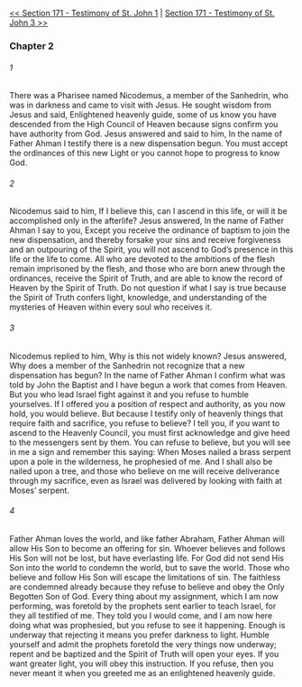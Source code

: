 [<< Section 171 - Testimony of St. John 1](Section%20171%20-%20Testimony%20of%20St.%20John%201.md)  |  [Section 171 - Testimony of St. John 3 >>](Section%20171%20-%20Testimony%20of%20St.%20John%203.md)

### Chapter 2
###### 1
There was a Pharisee named Nicodemus, a member of the Sanhedrin, who was in darkness and came to visit with Jesus. He sought wisdom from Jesus and said, Enlightened heavenly guide, some of us know you have descended from the High Council of Heaven because signs confirm you have authority from God. Jesus answered and said to him, In the name of Father Ahman I testify there is a new dispensation begun. You must accept the ordinances of this new Light or you cannot hope to progress to know God.

###### 2
Nicodemus said to him, If I believe this, can I ascend in this life, or will it be accomplished only in the afterlife? Jesus answered, In the name of Father Ahman I say to you, Except you receive the ordinance of baptism to join the new dispensation, and thereby forsake your sins and receive forgiveness and an outpouring of the Spirit, you will not ascend to God’s presence in this life or the life to come. All who are devoted to the ambitions of the flesh remain imprisoned by the flesh, and those who are born anew through the ordinances, receive the Spirit of Truth, and are able to know the record of Heaven by the Spirit of Truth. Do not question if what I say is true because the Spirit of Truth confers light, knowledge, and understanding of the mysteries of Heaven within every soul who receives it.

###### 3
Nicodemus replied to him, Why is this not widely known? Jesus answered, Why does a member of the Sanhedrin not recognize that a new dispensation has begun? In the name of Father Ahman I confirm what was told by John the Baptist and I have begun a work that comes from Heaven. But you who lead Israel fight against it and you refuse to humble yourselves. If I offered you a position of respect and authority, as you now hold, you would believe. But because I testify only of heavenly things that require faith and sacrifice, you refuse to believe? I tell you, if you want to ascend to the Heavenly Council, you must first acknowledge and give heed to the messengers sent by them. You can refuse to believe, but you will see in me a sign and remember this saying: When Moses nailed a brass serpent upon a pole in the wilderness, he prophesied of me. And I shall also be nailed upon a tree, and those who believe on me will receive deliverance through my sacrifice, even as Israel was delivered by looking with faith at Moses’ serpent.

###### 4
Father Ahman loves the world, and like father Abraham, Father Ahman will allow His Son to become an offering for sin. Whoever believes and follows His Son will not be lost, but have everlasting life. For God did not send His Son into the world to condemn the world, but to save the world. Those who believe and follow His Son will escape the limitations of sin. The faithless are condemned already because they refuse to believe and obey the Only Begotten Son of God. Every thing about my assignment, which I am now performing, was foretold by the prophets sent earlier to teach Israel, for they all testified of me. They told you I would come, and I am now here doing what was prophesied, but you refuse to see it happening. Enough is underway that rejecting it means you prefer darkness to light. Humble yourself and admit the prophets foretold the very things now underway; repent and be baptized and the Spirit of Truth will open your eyes. If you want greater light, you will obey this instruction. If you refuse, then you never meant it when you greeted me as an enlightened heavenly guide.